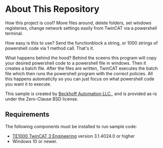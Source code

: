 # About This Repository

How this project is cool?
Move files around, delete folders, set windows registeries, change network settings easily from TwinCAT via a powershell terminal. 

How easy is this to use?
Send the functionblock a string, or 1000 strings of powershell code via 1 method call. That's it.

What happens behind the hood?
Behind the sceens this program will copy your desired powershell code to a powershell file in windows. Then it creates a batch file. After the files are written, TwinCAT executes the batch file which then runs the powershell program with the correct policies. All this happens automaticlly so you can just focus on what powershell code you want it to execute. 


This sample is created by [Beckhoff Automation LLC.](https://www.beckhoff.com/en-us/), and is provided as-is under the Zero-Clause BSD license.

## Requirements

The following components must be installed to run sample code:

- [TE1000 TwinCAT 3 Engineering](https://www.beckhoff.com/en-en/products/automation/twincat/te1xxx-twincat-3-engineering/te1000.html) version 3.1.4024.0 or higher
- Windows 10 or newer. 
